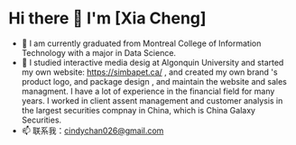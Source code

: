 # Hi there 👋 I'm [Xia Cheng]

- 🔭 I am currently graduated from Montreal College of Information Technology with a major in Data Science.
- 🌱 I studied interactive media desig at Algonquin University and started my own website: https://simbapet.ca/ , and created my own brand 's product logo, and package design , and maintain the website and sales managment.
I have a lot of experience in the financial field for many years. I  worked in client assent management and customer analysis in the largest securities compnay in China, which is China Galaxy Securities.
- 📫 联系我：cindychan026@gmail.com

